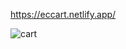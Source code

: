 https://eccart.netlify.app/ 

![cart](https://github.com/DevMehedi-CE/Shopping-Cart/assets/116740305/eb29c596-8c99-42e7-93c3-ef5eb3fa285a)
